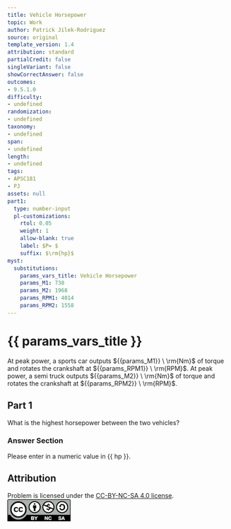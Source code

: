 ```yaml
---
title: Vehicle Horsepower
topic: Work
author: Patrick Jilek-Rodriguez
source: original
template_version: 1.4
attribution: standard
partialCredit: false
singleVariant: false
showCorrectAnswer: false
outcomes:
- 9.5.1.0
difficulty:
- undefined
randomization:
- undefined
taxonomy:
- undefined
span:
- undefined
length:
- undefined
tags:
- APSC181
- PJ
assets: null
part1:
  type: number-input
  pl-customizations:
    rtol: 0.05
    weight: 1
    allow-blank: true
    label: $P= $
    suffix: $\rm{hp}$
myst:
  substitutions:
    params_vars_title: Vehicle Horsepower
    params_M1: 738
    params_M2: 1968
    params_RPM1: 4014
    params_RPM2: 1558
---
```

# {{ params_vars_title }}
At peak power, a sports car outputs ${{params_M1}} \ \rm{Nm}$ of torque and rotates the crankshaft at ${{params_RPM1}} \ \rm{RPM}$.
At peak power, a semi truck outputs ${{params_M2}} \ \rm{Nm}$ of torque and rotates the crankshaft at ${{params_RPM2}} \ \rm{RPM}$.

## Part 1

What is the highest horsepower between the two vehicles?

### Answer Section

Please enter in a numeric value in {{ hp }}.

## Attribution

Problem is licensed under the [CC-BY-NC-SA 4.0 license](https://creativecommons.org/licenses/by-nc-sa/4.0/).<br> ![The Creative Commons 4.0 license requiring attribution-BY, non-commercial-NC, and share-alike-SA license.](https://raw.githubusercontent.com/firasm/bits/master/by-nc-sa.png)